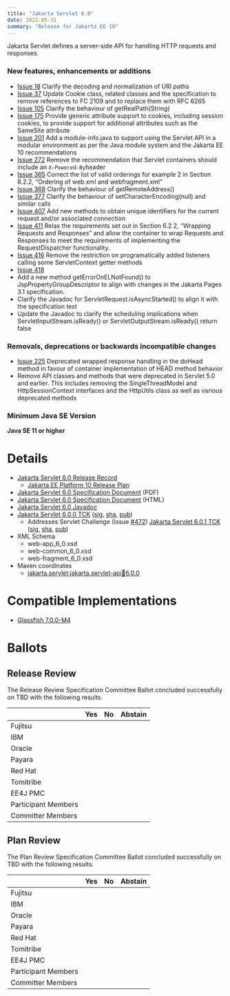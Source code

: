 ```yaml
---
title: "Jakarta Servlet 6.0"
date: 2022-05-31
summary: "Release for Jakarta EE 10"
---
```

Jakarta Servlet defines a server-side API for handling HTTP requests and responses.

### New features, enhancements or additions
<!-- List here -->
* [Issue 18](https://github.com/eclipse-ee4j/servlet-api/issues/18) Clarify the decoding and normalization of URI paths 
* [Issue 37](https://github.com/eclipse-ee4j/servlet-api/issues/37) Update Cookie class, related classes and the specification to remove references to FC 2109 and to replace them with RFC 6265
* [Issue 105](https://github.com/eclipse-ee4j/servlet-api/issues/105) Clarify the behaviour of getRealPath(String)
* [Issue 175](https://github.com/eclipse-ee4j/servlet-api/issues/175) Provide generic attribute support to cookies, including session cookies, to provide support for additional attributes such as the SameSite attribute
* [Issue 201](https://github.com/eclipse-ee4j/servlet-api/issues/201) Add a module-info.java to support using the Servlet API in a modular environment as per the Java module system and the Jakarta EE 10 recommendations
* [Issue 272](https://github.com/eclipse-ee4j/servlet-api/issues/272) Remove the recommendation that Servlet containers should include an `X-Powered-By`header
* [Issue 365](https://github.com/eclipse-ee4j/servlet-api/issues/365) Correct the list of valid orderings for example 2 in Section 8.2.2, “Ordering of web.xml and webfragment.xml”
* [Issue 368](https://github.com/eclipse-ee4j/servlet-api/issues/368) Clarify the behaviour of getRemoteAddress()
* [Issue 377](https://github.com/eclipse-ee4j/servlet-api/issues/377) Clarify the behaviour of setCharacterEncoding(null) and similar calls
* [Issue 407](https://github.com/eclipse-ee4j/servlet-api/issues/407) Add new methods to obtain unique identifiers for the current request and/or associated connection
* [Issue 411](https://github.com/eclipse-ee4j/servlet-api/issues/411) Relax the requirements set out in Section 6.2.2, “Wrapping Requests and Responses” and allow the container to wrap Requests and Responses to meet the requirements of implementing the RequestDispatcher functionality.
* [Issue 416](https://github.com/eclipse-ee4j/servlet-api/issues/416) Remove the restriction on programatically added listeners calling some ServletContext getter methods
* [Issue 418](https://github.com/eclipse-ee4j/servlet-api/issues/418)
* Add a new method getErrorOnELNotFound() to JspPropertyGroupDescriptor to align with changes in the Jakarta Pages 3.1 specification.
* Clarify the Javadoc for ServletRequest.isAsyncStarted() to align it with the specification text
* Update the Javadoc to clarify the scheduling implications when ServletInputStream.isReady() or ServletOutputStream.isReady() return false

### Removals, deprecations or backwards incompatible changes
<!-- List here -->
* [Issue 225](https://github.com/eclipse-ee4j/servlet-api/issues/225) Deprecated wrapped response handling in the doHead method in favour of container implementation of HEAD method behavior
* Remove API classes and methods that were deprecated in Servlet 5.0 and earlier. This includes removing the SingleThreadModel and HttpSessionContext interfaces and the HttpUtils class as well as various deprecated methods

### Minimum Java SE Version
<!-- Specify the minimum required Java SE version for this specification -->
**Java SE 11 or higher**

# Details

* [Jakarta Servlet 6.0 Release Record](https://projects.eclipse.org/projects/ee4j.servlet/releases/6.0)
  * [Jakarta EE Platform 10 Release Plan](https://jakartaee.github.io/platform/jakartaee10/JakartaEE10ReleasePlan)
* [Jakarta Servlet 6.0 Specification Document](./jakarta-servlet-spec-6.0.pdf) (PDF)
* [Jakarta Servlet 6.0 Specification Document](./jakarta-servlet-spec-6.0.html) (HTML)
* [Jakarta Servlet 6.0 Javadoc](./apidocs)
* [Jakarta Servlet 6.0.0 TCK](https://download.eclipse.org/jakartaee/servlet/6.0/jakarta-servlet-tck-6.0.0.zip)  ([sig](https://download.eclipse.org/jakartaee/servlet/6.0/jakarta-servlet-tck-6.0.0.zip.sig),  [sha](https://download.eclipse.org/jakartaee/servlet/6.0/jakarta-servlet-tck-6.0.0.zip.sha256),  [pub](https://raw.githubusercontent.com/jakartaee/specification-committee/master/jakartaee-spec-committee.pub))
   * Addresses Servlet Challenge (Issue [#472](https://github.com/eclipse-ee4j/servlet-api/issues/472))  [Jakarta Servlet 6.0.1 TCK](https://download.eclipse.org/jakartaee/servlet/6.0/jakarta-servlet-tck-6.0.1.zip)  ([sig](https://download.eclipse.org/jakartaee/servlet/6.0/jakarta-servlet-tck-6.0.1.zip.sig),  [sha](https://download.eclipse.org/jakartaee/servlet/6.0/jakarta-servlet-tck-6.0.1.zip.sha256),  [pub](https://jakarta.ee/specifications/jakartaee-spec-committee.pub))
* XML Schema
  * web-app_6_0.xsd
  * web-common_6_0.xsd
  * web-fragment_6_0.xsd
* Maven coordinates
  * [jakarta.servlet:jakarta.servlet-api:jar:6.0.0](https://search.maven.org/artifact/jakarta.servlet/jakarta.servlet-api/6.0.0/jar)

# Compatible Implementations

* [Glassfish 7.0.0-M4](https://repo1.maven.org/maven2/org/glassfish/main/distributions/glassfish/7.0.0-M4/glassfish-7.0.0-M4.zip)

# Ballots

## Release Review

The Release Review Specification Committee Ballot concluded successfully on TBD with the following results.

|                       |  Yes    | No      | Abstain  |
|-----------------------|---------|---------|----------|
|Fujitsu                |         |         |          |
|IBM                    |         |         |          |
|Oracle                 |         |         |          |
|Payara                 |         |         |          |
|Red Hat                |         |         |          |
|Tomitribe              |         |         |          |
|EE4J PMC               |         |         |          |
|Participant Members    |         |         |          |
|Committer Members      |         |         |          |

## Plan Review

The Plan Review Specification Committee Ballot concluded successfully on TBD with the following results.

|                       |  Yes    | No  | Abstain  |
|-----------------------|---------|-----|----------|
|Fujitsu                |         |     |          |
|IBM                    |         |     |          |
|Oracle                 |         |     |          |
|Payara                 |         |     |          |
|Red Hat                |         |     |          |
|Tomitribe              |         |     |          |
|EE4J PMC               |         |     |          |
|Participant Members    |         |     |          |
|Committer Members      |         |     |          |
